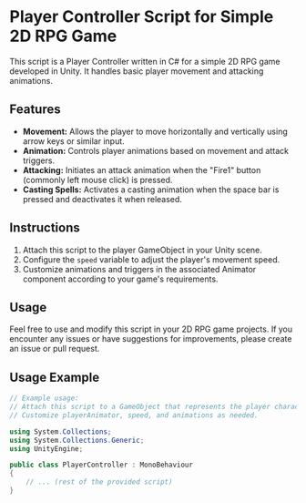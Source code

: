 # Player Controller Script for Simple 2D RPG Game

This script is a Player Controller written in C# for a simple 2D RPG game developed in Unity. It handles basic player movement and attacking animations.

## Features

- **Movement:** Allows the player to move horizontally and vertically using arrow keys or similar input.
- **Animation:** Controls player animations based on movement and attack triggers.
- **Attacking:** Initiates an attack animation when the "Fire1" button (commonly left mouse click) is pressed.
- **Casting Spells:** Activates a casting animation when the space bar is pressed and deactivates it when released.

## Instructions

1. Attach this script to the player GameObject in your Unity scene.
2. Configure the `speed` variable to adjust the player's movement speed.
3. Customize animations and triggers in the associated Animator component according to your game's requirements.

## Usage

Feel free to use and modify this script in your 2D RPG game projects. If you encounter any issues or have suggestions for improvements, please create an issue or pull request.

## Usage Example

```csharp
// Example usage:
// Attach this script to a GameObject that represents the player character in a 2D RPG game.
// Customize playerAnimator, speed, and animations as needed.

using System.Collections;
using System.Collections.Generic;
using UnityEngine;

public class PlayerController : MonoBehaviour
{
    // ... (rest of the provided script)
}
